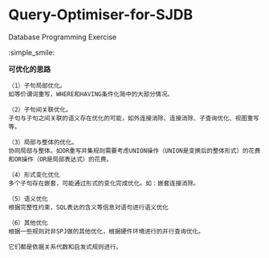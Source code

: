 # Query-Optimiser-for-SJDB
Database Programming Exercise

:simple_smile:

**可优化的思路**

```
（1）子句局部优化。
如等价谓词重写，WHERE和HAVING条件化简中的大部分情况。

（2）子句间关联优化。
子句与子句之间关联的语义存在优化的可能，如外连接消除、连接消除、子查询优化、视图重写等。

（3）局部与整体的优化。
协同局部与整体。如OR重写并集规则需要考虑UNION操作（UNION是变换后的整体形式）的花费和OR操作（OR是局部表达式）的花费。

（4）形式变化优化
多个子句存在嵌套，可能通过形式的变化完成优化。如：嵌套连接消除。

（5）语义优化
根据完整性约束，SQL表达的含义等信息对语句进行语义优化

（6）其他优化
根据一些规则对非SPJ做的其他优化，根据硬件环境进行的并行查询优化。

它们都是依据关系代数和启发式规则进行。
```
